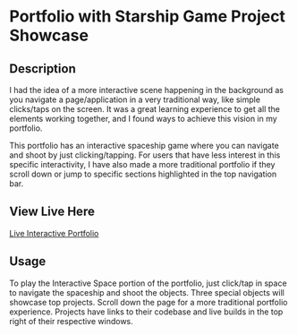 # Portfolio with Starship Game Project Showcase

## Description

I had the idea of a more interactive scene happening in the background as you navigate a page/application in a very traditional way, like simple clicks/taps on the screen.  It was a great learning experience to get all the elements working together, and I found ways to achieve this vision in my portfolio.

This portfolio has an interactive spaceship game where you can navigate and shoot by just clicking/tapping.
For users that have less interest in this specific interactivity, I have also made a more traditional portfolio if they scroll down or jump to specific sections highlighted in the top navigation bar.

## View Live Here

<a href="https://frank-evans.github.io/portfolio/" target="_blank">Live Interactive Portfolio</a>

## Usage

To play the Interactive Space portion of the portfolio, just click/tap in space to navigate the spaceship and shoot the objects.  Three special objects will showcase top projects. Scroll down the page for a more traditional portfolio experience.  Projects have links to their codebase and live builds in the top right of their respective windows.
